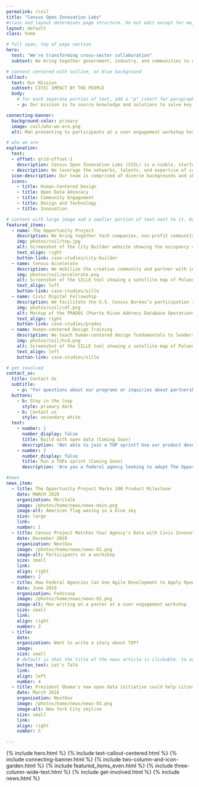 ```yaml
---
permalink: /coil
title: "Census Open Innovation Labs"
#class and layout determines page structure. Do not edit except for major updates!
layout: default
class: home

# full span, top of page section
hero:
  text: "We're transforming cross-sector collaboration"
  subtext: We bring together government, industry, and communities to unleash creativity and solve national challenges.

# content centered with outline, on blue background
callout:
  text: Our Mission
  subtext: CIVIC IMPACT BY THE PEOPLE
  body:
    # for each separate portion of text, add a "p" (short for paragraph)
    - p: Our mission is to source knowledge and solutions to solve key challenges for the Census Bureau and the public at large through user-centered design, data, creative media, and technology.

connecting-banner:
  background-color: primary
  image: coil/who-we-are.png
  alt: Man presenting to participants at a user engagement workshop hosted by The Opportunity Project

# who we are
explanation:
  text:
  - offset: grid-offset-1
    description: Census Open Innovation Labs (COIL) is a nimble, startup-like team within the U.S. Census Bureau with a portfolio of initiatives that are setting a standard for open innovation across government.
  - description: We leverage the networks, talents, and expertise of companies, organizations and individuals outside our own walls and encourage disparate groups to innovate together.
  icon-description: Our team is comprised of diverse backgrounds and skillsets. Our unique breadth of expertise allows us to engage effectively with a wide variety of stakeholders.
  icons:
    - title: Human-Centered Design
    - title: Open Data Advocacy
    - title: Community Engagement
    - title: Design and Technology
    - title: Innovation

# content with large image and a smaller portion of text next to it. How the image and text are placed next to each other is determined by the value for the "text align"
featured_items:
  - name: The Opportunity Project
    description: We bring together tech companies, non-profit community groups, and federal agencies to build tools that advance economic opportunity using federal open data.
    img: photos/coil/top.jpg
    alt: Screenshot of the City Builder website showing the occupancy rate of a selected region
    text_align: right
    button-link: case-studies/city-builder
  - name: Census Accelerate
    description: We mobilize the creative community and partner with influential stars to spread awareness about the importance of the 2020 Census and combat mis- and dis-information.
    img: photos/coil/accelerate.png
    alt: Screenshot of the SILLE tool showing a satellite map of Poland with interactive features
    text_align: left
    button-link: case-studies/sille
  - name: Civic Digital Fellowship
    description: We facilitate the U.S. Census Bureau’s participation in this first-of-its-kind internship program that empowers computer science, data science, and design students to create social good by breaking down the barriers to entry in social impact spaces.
    img: photos/coil/cdf.png
    alt: Mockup of the PRADOS (Puerto Rican Address Database Operations Support) tool on an iPad
    text_align: right
    button-link: case-studies/prados
  - name: Human-centered Design Training
    description: We teach human-centered design fundamentals to leaders at the U.S. Census Bureau to introduce new problem solving methods and methods for collaboration.
    img: photos/coil/hcd.png
    alt: Screenshot of the SILLE tool showing a satellite map of Poland with interactive features
    text_align: left
    button-link: case-studies/sille  

# get involved
contact_us:
  title: Contact Us
  subtitle:
    - p: "For questions about our programs or inquiries about partnerships, please reach out to:"
  buttons:
    - b: Stay in the loop
      style: primary dark
    - b: Contact us
      style: secondary white
  text:
    - number: 1
      number_display: false
      title: Build with open data (Coming Soon)
      description: 'Not able to join a TOP sprint? Use our product development toolkit—based on the TOP sprint model—to create civic impact with open data. We cover user research, navigating federal data, and more.'
    - number: 2
      number_display: false
      title: Run a TOPx sprint (Coming Soon)
      description: 'Are you a federal agency looking to adopt The Opportunity Project model? Use our TOPx toolkit—a step-by-step resource complete with sample materials—to help run your own TOP sprint.'

#news
news_item:
  - title: The Opportunity Project Marks 100 Product Milestone
    date: MARCH 2020
    organization: Meritalk
    image: /photos/home/news/news-main.png
    image-alt: American flag waving in a blue sky
    size: large
    link:
    number: 1
  - title: Census Project Matches Your Agency's Data with Civic Innovators
    date: December 2019
    organization: NextGov
    image: /photos/home/news/news-01.png
    image-alt: Participants at a workshop
    size: small
    link:
    align: right
    number: 2
  - title: How Federal Agencies Can Use Agile Development to Apply Open Data
    date: June 2019
    organization: Fedscoop
    image: /photos/home/news/news-02.png
    image-alt: Man writing on a poster at a user engagement workshop
    size: small
    link:
    align: right
    number: 3
  - title:
    date:
    organization: Want to write a story about TOP?
    image:
    size: small
    # default is that the title of the news article is clickable. to add another card (either that is not a news item or that uses a button) add "button text" and the text will appear on the button and the link will be attached there, not on any other part of the card
    button_text: Let's Talk
    link:
    align: left
    number: 4
  - title: President Obama's new open data initiative could help cities help themselves
    date: March 2016
    organization: NextGov
    image: /photos/home/news/news-03.png
    image-alt: New York City skyline
    size: small
    link:
    align: right
    number: 5

---
```

{% include hero.html %}
{% include text-callout-centered.html %}
{% include connecting-banner.html %}
{% include two-column-and-icon-garden.html %}
{% include featured_items_even.html %}
{% include three-column-wide-text.html %}
{% include get-involved.html %}
{% include news.html %}
